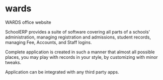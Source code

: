 # wards
WARDS office website

SchoolERP provides a suite of software covering all parts of a schools' administration, managing registration and admissions, student records, managing Fee, Accounts, and Staff logins.

Complete application is created in such a manner that almost all possible places, you may play with records in your style, by customizing with minor tweaks.

Application can be integrated with any third party apps.
